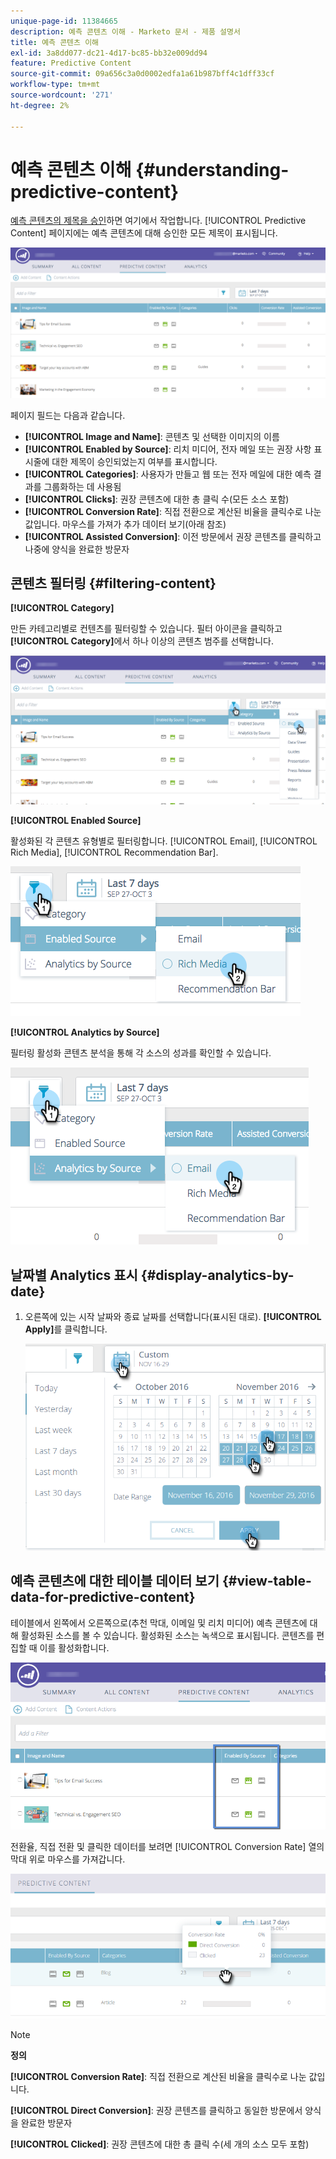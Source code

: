 ```yaml
---
unique-page-id: 11384665
description: 예측 콘텐츠 이해 - Marketo 문서 - 제품 설명서
title: 예측 콘텐츠 이해
exl-id: 3a8dd077-dc21-4d17-bc85-bb32e009dd94
feature: Predictive Content
source-git-commit: 09a656c3a0d0002edfa1a61b987bff4c1dff33cf
workflow-type: tm+mt
source-wordcount: '271'
ht-degree: 2%

---
```


# 예측 콘텐츠 이해 {#understanding-predictive-content}

[예측 콘텐츠의 제목을 승인](/help/marketo/product-docs/predictive-content/working-with-all-content/approve-a-title-for-predictive-content.md)하면 여기에서 작업합니다. [!UICONTROL Predictive Content] 페이지에는 예측 콘텐츠에 대해 승인한 모든 제목이 표시됩니다.

![](assets/image2017-10-3-9-3a21-3a38.png)

페이지 필드는 다음과 같습니다.

* **[!UICONTROL Image and Name]**: 콘텐츠 및 선택한 이미지의 이름
* **[!UICONTROL Enabled by Source]**: 리치 미디어, 전자 메일 또는 권장 사항 표시줄에 대한 제목이 승인되었는지 여부를 표시합니다.
* **[!UICONTROL Categories]**: 사용자가 만들고 웹 또는 전자 메일에 대한 예측 결과를 그룹화하는 데 사용됨
* **[!UICONTROL Clicks]**: 권장 콘텐츠에 대한 총 클릭 수(모든 소스 포함)
* **[!UICONTROL Conversion Rate]**: 직접 전환으로 계산된 비율을 클릭수로 나눈 값입니다. 마우스를 가져가 추가 데이터 보기(아래 참조)
* **[!UICONTROL Assisted Conversion]**: 이전 방문에서 권장 콘텐츠를 클릭하고 나중에 양식을 완료한 방문자

## 콘텐츠 필터링 {#filtering-content}

**[!UICONTROL Category]**

만든 카테고리별로 컨텐츠를 필터링할 수 있습니다. 필터 아이콘을 클릭하고 **[!UICONTROL Category]**&#x200B;에서 하나 이상의 콘텐츠 범주를 선택합니다.

![](assets/image2017-10-3-9-3a24-3a38.png)

**[!UICONTROL Enabled Source]**

활성화된 각 콘텐츠 유형별로 필터링합니다. [!UICONTROL Email], [!UICONTROL Rich Media], [!UICONTROL Recommendation Bar].

![](assets/image2017-10-3-9-3a25-3a9.png)

**[!UICONTROL Analytics by Source]**

필터링 활성화 콘텐츠 분석을 통해 각 소스의 성과를 확인할 수 있습니다.

![](assets/image2017-10-3-9-3a25-3a34.png)

## 날짜별 Analytics 표시 {#display-analytics-by-date}

1. 오른쪽에 있는 시작 날짜와 종료 날짜를 선택합니다(표시된 대로). **[!UICONTROL Apply]**&#x200B;를 클릭합니다.

   ![](assets/predictive-content-filter-by-date-hands.png)

## 예측 콘텐츠에 대한 테이블 데이터 보기 {#view-table-data-for-predictive-content}

테이블에서 왼쪽에서 오른쪽으로(추천 막대, 이메일 및 리치 미디어) 예측 콘텐츠에 대해 활성화된 소스를 볼 수 있습니다. 활성화된 소스는 녹색으로 표시됩니다. 콘텐츠를 편집할 때 이를 활성화합니다.

![](assets/image2017-10-3-9-3a26-3a25.png)

전환율, 직접 전환 및 클릭한 데이터를 보려면 [!UICONTROL Conversion Rate] 열의 막대 위로 마우스를 가져갑니다.

![](assets/predictive-content-conversion-rate-popup-hand.png)

>[!NOTE]
>
>**정의**
>
>**[!UICONTROL Conversion Rate]**: 직접 전환으로 계산된 비율을 클릭수로 나눈 값입니다.
>
>**[!UICONTROL Direct Conversion]**: 권장 콘텐츠를 클릭하고 동일한 방문에서 양식을 완료한 방문자
>
>**[!UICONTROL Clicked]**: 권장 콘텐츠에 대한 총 클릭 수(세 개의 소스 모두 포함)
